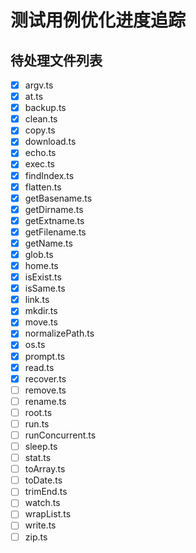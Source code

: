# 测试用例优化进度追踪

## 待处理文件列表

- [x] argv.ts
- [x] at.ts
- [x] backup.ts
- [x] clean.ts
- [x] copy.ts
- [x] download.ts
- [x] echo.ts
- [x] exec.ts
- [x] findIndex.ts
- [x] flatten.ts
- [x] getBasename.ts
- [x] getDirname.ts
- [x] getExtname.ts
- [x] getFilename.ts
- [x] getName.ts
- [x] glob.ts
- [x] home.ts
- [x] isExist.ts
- [x] isSame.ts
- [x] link.ts
- [x] mkdir.ts
- [x] move.ts
- [x] normalizePath.ts
- [x] os.ts
- [x] prompt.ts
- [x] read.ts
- [x] recover.ts
- [ ] remove.ts
- [ ] rename.ts
- [ ] root.ts
- [ ] run.ts
- [ ] runConcurrent.ts
- [ ] sleep.ts
- [ ] stat.ts
- [ ] toArray.ts
- [ ] toDate.ts
- [ ] trimEnd.ts
- [ ] watch.ts
- [ ] wrapList.ts
- [ ] write.ts
- [ ] zip.ts
